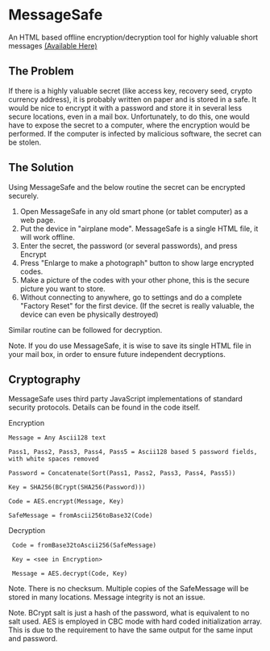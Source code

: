 MessageSafe
===========

An HTML based offline encryption/decryption tool for highly valuable short messages [(Available Here)](https://messagesafe.github.io/)

## The Problem

If there is a highly valuable secret (like access key, recovery seed, crypto currency address), it is probably written on paper and is stored in a safe. It would be nice to encrypt it with a password and store it in several less secure locations, even in a mail box. Unfortunately, to do this, one would have to expose the secret to a computer, where the encryption would be performed. If the computer is infected by malicious software, the secret can be stolen. 

## The Solution

Using MessageSafe and the below routine the secret can be encrypted securely.

1. Open MessageSafe in any old smart phone (or tablet computer) as a web page.  
2. Put the device in "airplane mode". MessageSafe is a single HTML file, it will work offline.
3. Enter the secret, the password (or several passwords), and press Encrypt
4. Press "Enlarge to make a photograph" button to show large encrypted codes.
4. Make a picture of the codes with your other phone, this is the secure picture you want to store.
5. Without connecting to anywhere, go to settings and do a complete "Factory Reset" for the first device. (If the secret is really valuable, the device can even be physically destroyed)

Similar routine can be followed for decryption. 

Note. If you do use MessageSafe, it is wise to save its single HTML file in your mail box, in order to ensure future independent decryptions.

## Cryptography

MessageSafe uses third party JavaScript implementations of standard security protocols. Details can be found in the code itself. 

Encryption

    Message = Any Ascii128 text

    Pass1, Pass2, Pass3, Pass4, Pass5 = Ascii128 based 5 password fields, with white spaces removed

    Password = Concatenate(Sort(Pass1, Pass2, Pass3, Pass4, Pass5))

    Key = SHA256(BCrypt(SHA256(Password)))		

    Code = AES.encrypt(Message, Key)
    
    SafeMessage = fromAscii256toBase32(Code)
    
Decryption

     Code = fromBase32toAscii256(SafeMessage)
     
     Key = <see in Encryption>		
	
     Message = AES.decrypt(Code, Key)
    
    
Note. There is no checksum. Multiple copies of the SafeMessage will be stored in many locations. Message integrity is not an issue.

Note. BCrypt salt is just a hash of the password, what is equivalent to no salt used. AES is employed in CBC mode with hard coded initialization array. This is due to the requirement to have the same output for the same input and password. 





